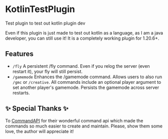 # KotlinTestPlugin
Test plugin to test out kotlin plugin dev

Even if this plugin is just made to test out kotlin as a language, as I am a java developer, you can still use it!
It is a completely working plugin for 1.20.6+.

## Features
- `/fly` A persistent /fly command. Even if you relog the server (even restart it), your fly will still persist.
- `/gamemode` Enhances the /gamemode command. Allows users to also run `/gmc` or `/creative`. All commands include an optional player argument to set another player's gamemode. Persists the gamemode across server restarts.

## ✨ Special Thanks ✨
To [CommandAPI](https://github.com/JorelAli/CommandAPI) for their wonderful command api which made the commands so much easier to create and maintain. Please, show them some love, the author will appreciate it!
